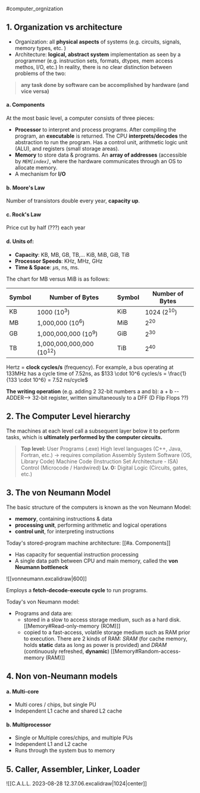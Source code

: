 #computer_orgnization
## 1. Organization vs architecture
- Organization: all **physical aspects** of systems (e.g. circuits, signals, memory types, etc. )
- Architecture: **logical, abstract system** implementation as seen by a programmer (e.g. instruction sets, formats, dtypes, mem access methos, I/O, etc.) 
In reality, there is no clear distinction between problems of the two:

> **any task done by software can be accomplished by hardware (and vice versa)**
#### a. Components
At the most basic level, a computer consists of three pieces: 
- **Processor** to interpret and process programs. After compiling the program, an **executable** is returned. The CPU **interprets/decodes** the abstraction to run the program. Has a control unit, arithmetic logic unit (ALU), and registers (small storage areas).
- **Memory** to store data & programs. An **array of addresses** (accessible by *`MEM[index]`*, where the hardware communicates through an OS to allocate memory. 
- A mechanism for **I/O**

#### b. Moore's Law
Number of transistors double every year, **capacity up**.

#### c. Rock's Law
Price cut by half (???) each year

#### d. Units of:
- **Capacity**: KB, MB, GB, TB,... KiB, MiB, GiB, TiB
- **Processor Speeds**: KHz, MHz, GHz
- **Time & Space**: $\mu$s, ns, ms.

The chart for MB versus MiB is as follows: 

| Symbol | Number of Bytes               | Symbol | Number of Bytes |
| ------ | ----------------------------- | ------ | --------------- |
| KB     | 1000 ($10^3$)                 | KiB    | 1024 ($2^{10}$) |
| MB     | 1,000,000 ($10^6$)            | MiB    | $2^{20}$        |
| GB     | 1,000,000,000 ($10^9$)        | GiB    | $2^{30}$        |
| TB     | 1,000,000,000,000 ($10^{12}$) | TiB    | $2^{40}$        |

Hertz = **clock cycles/s** (frequency). For example, a bus operating at 133MHz has a cycle time of 7.52ns, as $133 \cdot 10^6 cycles/s = \frac{1}{133 \cdot 10^6} = 7.52 ns/cycle$

**The writing operation** (e.g. adding 2 32-bit numbers a and b):
a + b --ADDER--> 32-bit register, written simultaneously to a DFF (D Flip Flops ??)

## 2. The Computer Level hierarchy
The machines at each level call a subsequent layer below it to perform tasks, which is **ultimately performed by the computer circuits.**

 > **Top level:** User Programs (.exe)
 > High level languages (C++, Java, Fortran, etc.) -> requires compilation
 > Assembly
 > System Software (OS, Library Code)
 > Machine Code (Instruction Set Architecture - ISA)
 > Control (Microcode / Hardwired)
 > **Lv. 0:** Digital Logic (Circuits, gates, etc.)

## 3. The von Neumann Model
The basic structure of the computers is known as the von Neumann Model:
- **memory**, containing instructions & data
- **processing unit**, performing arithmetic and logical operations
- **control unit**, for interpreting instructions

Today's stored-program machine architecture: [[#a. Components]]
- Has capacity for sequential instruction processing
- A single data path between CPU and main memory, called the **von Neumann bottleneck**

![[vonneumann.excalidraw|600]]


Employs a **fetch-decode-execute cycle** to run programs.

Today's von Neumann model: 
- Programs and data are: 
	- stored in a slow to access storage medium, such as a hard disk. [[Memory#Read-only-memory (ROM)]]
	- copied to a fast-access, volatile storage medium such as RAM prior to execution.
There are 2 kinds of RAM: *SRAM* (for cache memory, holds **static** data as long as power is provided) and *DRAM* (continuously refreshed, **dynamic**) [[Memory#Random-access-memory (RAM)]]
## 4. Non von-Neumann models
#### a. Multi-core
- Multi cores / chips, but single PU
- Independent L1 cache and shared L2 cache

#### b. Multiprocessor
- Single or Multiple cores/chips, and multiple PUs
- Independent L1 and L2 cache
- Runs through the system bus to memory

## 5. Caller, Assembler, Linker, Loader

![[C.A.L.L. 2023-08-28 12.37.06.excalidraw|1024|center]]